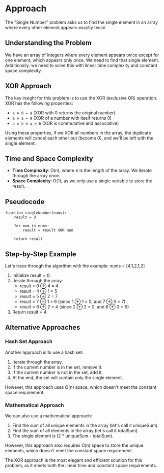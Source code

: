# Approach

The "Single Number" problem asks us to find the single element in an array where every other element appears exactly twice.

## Understanding the Problem

We have an array of integers where every element appears twice except for one element, which appears only once. We need to find that single element. Additionally, we need to solve this with linear time complexity and constant space complexity.

## XOR Approach

The key insight for this problem is to use the XOR (exclusive OR) operation. XOR has the following properties:
- `a ⊕ 0 = a` (XOR with 0 returns the original number)
- `a ⊕ a = 0` (XOR of a number with itself returns 0)
- `a ⊕ b ⊕ a = b` (XOR is commutative and associative)

Using these properties, if we XOR all numbers in the array, the duplicate elements will cancel each other out (become 0), and we'll be left with the single element.

## Time and Space Complexity

- **Time Complexity**: O(n), where n is the length of the array. We iterate through the array once.
- **Space Complexity**: O(1), as we only use a single variable to store the result.

## Pseudocode

```
function singleNumber(nums):
    result = 0
    
    for num in nums:
        result = result XOR num
    
    return result
```

## Step-by-Step Example

Let's trace through the algorithm with the example: nums = [4,1,2,1,2]

1. Initialize result = 0.
2. Iterate through the array:
   - result = 0 ⊕ 4 = 4
   - result = 4 ⊕ 1 = 5
   - result = 5 ⊕ 2 = 7
   - result = 7 ⊕ 1 = 6 (since 1 ⊕ 1 = 0, and 7 ⊕ 0 = 7)
   - result = 6 ⊕ 2 = 4 (since 2 ⊕ 2 = 0, and 6 ⊕ 0 = 6)
3. Return result = 4.

## Alternative Approaches

### Hash Set Approach

Another approach is to use a hash set:
1. Iterate through the array.
2. If the current number is in the set, remove it.
3. If the current number is not in the set, add it.
4. At the end, the set will contain only the single element.

However, this approach uses O(n) space, which doesn't meet the constant space requirement.

### Mathematical Approach

We can also use a mathematical approach:
1. Find the sum of all unique elements in the array (let's call it uniqueSum).
2. Find the sum of all elements in the array (let's call it totalSum).
3. The single element is (2 * uniqueSum - totalSum).

However, this approach also requires O(n) space to store the unique elements, which doesn't meet the constant space requirement.

The XOR approach is the most elegant and efficient solution for this problem, as it meets both the linear time and constant space requirements.
